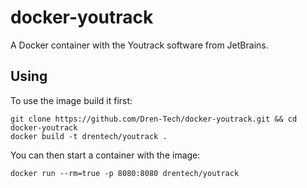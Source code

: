 # docker-youtrack
A Docker container with the Youtrack software from JetBrains.

## Using
To use the image build it first:

```
git clone https://github.com/Dren-Tech/docker-youtrack.git && cd docker-youtrack
docker build -t drentech/youtrack .
```

You can then start a container with the image:

```
docker run --rm=true -p 8080:8080 drentech/youtrack
```
